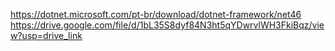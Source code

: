 https://dotnet.microsoft.com/pt-br/download/dotnet-framework/net46
https://drive.google.com/file/d/1bL35S8dyf84N3ht5qYDwrvlWH3FkiBqz/view?usp=drive_link
